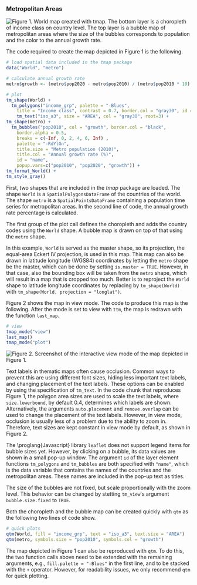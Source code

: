 ### Metropolitan Areas


![Figure 1. World map created with *tmap*. The bottom layer is a choropleth of income class on country level. The top layer is a bubble map of metropolitan areas where the size of the bubbles corresponds to population and the color to the annual growth rate.](http://www.von-tijn.nl/tijn/research/tmap/bubble.png)



The code required to create the map depicted in Figure 1 is the
following. 

```r
# load spatial data included in the tmap package
data("World", "metro")

# calculate annual growth rate
metro$growth <- (metro$pop2020 - metro$pop2010) / (metro$pop2010 * 10) * 100

# plot
tm_shape(World) +
  tm_polygons("income_grp", palette = "-Blues", 
    title = "Income class", contrast = 0.7, border.col = "gray30", id = "name") +
    tm_text("iso_a3", size = "AREA", col = "gray30", root=3) +
tm_shape(metro) +
  tm_bubbles("pop2010", col = "growth", border.col = "black", 
    border.alpha = 0.5,
    breaks = c(-Inf, 0, 2, 4, 6, Inf) ,
    palette = "-RdYlGn",
    title.size = "Metro population (2010)", 
    title.col = "Annual growth rate (%)",
    id = "name",
    popup.vars=c("pop2010", "pop2020", "growth")) + 
tm_format_World() + 
tm_style_gray()
```
First, two shapes that are included in the *tmap* package are loaded. The shape `World` is a `SpatialPolygonsDataFrame` of the countries of the world. The shape `metro` is a `SpatialPointsDataFrame` containing a population time series for metropolitan areas. In the second line of code, the annual growth rate percentage is calculated.

The first group of the plot call defines the choropleth and adds the country codes using the `World` shape. A bubble map is drawn on top of that using the `metro` shape.

In this example, `World` is served as the master shape, so its
projection, the equal-area Eckert IV projection, is used in this map.
This map can also be drawn in latitude longitude (WGS84) coordinates by
letting the `metro` shape be the master, which can be done by setting `is.master = TRUE`. However, in that case, also the bounding box will be taken from the `metro` shape, which will result in
a map that is cropped too much. Better is to reproject the `World` shape to latitude longitude coordinates by replacing by `tm_shape(World)` with
`tm_shape(World, projection = "longlat")`.

Figure 2 shows the map in view mode. The code to produce this map is the following. After the mode is set to view with `ttm`, the map is redrawn with the function `last_map`.


```r
# view
tmap_mode("view")
last_map()
tmap_mode("plot")
```


![Figure 2. Screenshot of the interactive view mode of the map depicted in Figure 1.](http://www.von-tijn.nl/tijn/research/tmap/view_metro4.jpg)

Text labels in thematic maps often cause occlusion. Common ways to prevent this are using different font sizes, hiding less important text labels, and changing placement of the text labels. These options can be enabled by using the specification  of `tm_text`. In the code chunk that reproduces Figure 1, the polygon area sizes are used to scale the text labels, where `size.lowerbound`, by default $0.4$, determines which labels are shown. Alternatively, the arguments `auto.placement` and `remove.overlap` can be used to change the placement of the text labels. However, in view mode, occlusion is usually less of a problem due to the ability to zoom in. Therefore, text sizes are kept constant in view mode by default, as shown in Figure 2. 


The \proglang{Javascript} library `leaflet` does not support legend items for bubble sizes yet. However, by clicking on a bubble, its data values are shown in a small pop-up window. The argument `id` of the layer element functions `tm_polygons` and `tm_bubbles` are both specified with `"name"`, which is the data variable that contains the names of the countries and the metropolitan areas. These names are included in the pop-up text as titles.

The size of the bubbles are not fixed, but scale proportionally with the zoom level. This behavior can be changed by stetting `tm_view`'s argument `bubble.size.fixed` to `TRUE`.

Both the choropleth and the bubble map can be created quickly with `qtm` as the following two lines of code show.

```r
# quick plots
qtm(World, fill = "income_grp", text = "iso_a3", text.size = "AREA")
qtm(metro, symbols.size = "pop2010", symbols.col = "growth")
```


The map depicted in Figure 1 can also be reproduced with `qtm`. To do this, the two function calls above need to be extended with the remaining arguments, e.g., `fill.palette = "-Blues"` in the first line, and to be stacked with the `+` operator. However, for readability issues, we only recommend `qtm` for quick plotting.
